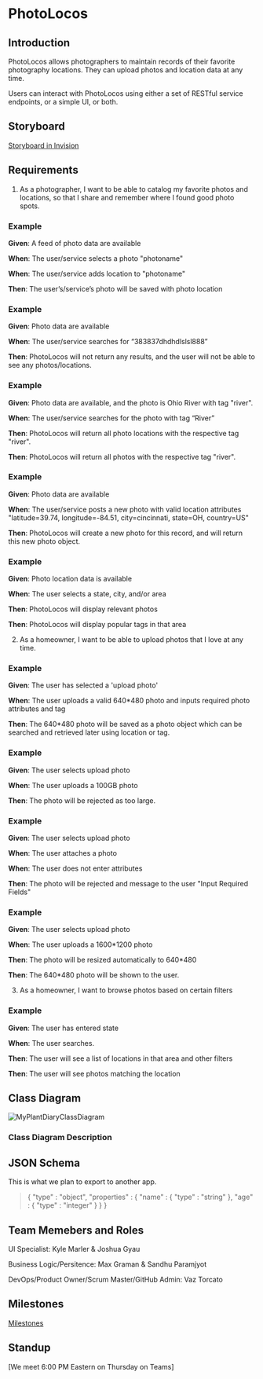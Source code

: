 # PhotoLocos

## Introduction

PhotoLocos allows photographers to maintain records of their favorite photography locations.  They can upload photos and location data at any time.

Users can interact with PhotoLocos using either a set of RESTful service endpoints, or a simple UI, or both.

## Storyboard

[Storyboard in Invision](https://projects.invisionapp.com/prototype/Plant-Diary-ck0bict0n005bqh01aaeu8tuu)

## Requirements

1. As a photographer, I want to be able to catalog my favorite photos and locations, so that I share and remember where I found good photo spots.

### Example 

**Given**:  A feed of photo data are available

**When**: The user/service selects a photo "photoname"

**When**: The user/service adds location to "photoname"

**Then**: The user’s/service’s photo will be saved with photo location

### Example 

**Given**: Photo data are available

**When**: The user/service searches for “383837dhdhdlslsl888”

**Then**: PhotoLocos will not return any results, and the user will not be able to see any photos/locations.

### Example 

**Given**: Photo data are available, and the photo is Ohio River with tag "river".

**When**: The user/service searches for the photo with tag “River”

**Then**: PhotoLocos will return all photo locations with the respective tag "river".

**Then**: PhotoLocos will return all photos with the respective tag "river".

### Example 

**Given**: Photo data are available

**When**: The user/service posts a new photo with valid location attributes "latitude=39.74, longitude=-84.51, city=cincinnati, state=OH, country=US"

**Then**: PhotoLocos will create a new photo for this record, and will return this new photo object.

### Example 

**Given**: Photo location data is available

**When**: The user selects a state, city, and/or area

**Then**: PhotoLocos will display relevant photos

**Then**: PhotoLocos will display popular tags in that area

2.	As a homeowner, I want to be able to upload photos that I love at any time.

### Example 

**Given**: The user has selected a 'upload photo'

**When**: The user uploads a valid 640*480 photo and inputs required photo attributes and tag

**Then**: The 640*480 photo will be saved as a photo object which can be searched and retrieved later using location or tag.

### Example 

**Given**: The user selects upload photo

**When**: The user uploads a 100GB photo

**Then**: The photo will be rejected as too large.

### Example 

**Given**: The user selects upload photo

**When**: The user attaches a photo

**When**: The user does not enter attributes

**Then**: The photo will be rejected and message to the user "Input Required Fields"

### Example 

**Given**: The user selects upload photo

**When**: The user uploads a 1600*1200 photo

**Then**: The photo will be resized automatically to 640*480

**Then**: The 640*480 photo will be shown to the user.

3.	As a homeowner, I want to browse photos based on certain filters
### Example 

**Given**: The user has entered state

**When**: The user searches.

**Then**: The user will see a list of locations in that area and other filters

**Then**: The user will see photos matching the location


## Class Diagram

![MyPlantDiaryClassDiagram](https://user-images.githubusercontent.com/2224876/93275565-40ecd880-f78b-11ea-8030-cd87987b1817.png)

### Class Diagram Description 

## JSON Schema

This is what we plan to export to another app.


> {
>  "type" : "object",
>  "properties" : {
>    "name" : {
>      "type" : "string"
>    },
>    "age" : {
>      "type" : "integer"
>    }
>  }
> }

## Team Memebers and Roles

UI Specialist: Kyle Marler & Joshua Gyau
  
Business Logic/Persitence: Max Graman & Sandhu Paramjyot
  
DevOps/Product Owner/Scrum Master/GitHub Admin: Vaz Torcato
  

## Milestones

[Milestones](https://github.com/torserver/PhotoLocos/milestones)

## Standup

[We meet 6:00 PM Eastern on Thursday on Teams]



